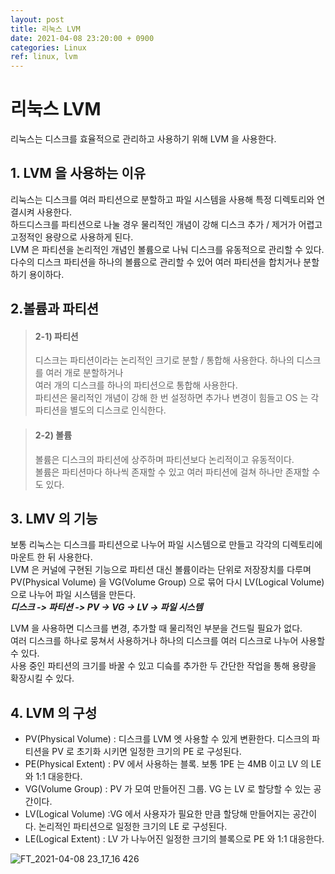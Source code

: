 ```yaml
---
layout: post
title: 리눅스 LVM
date: 2021-04-08 23:20:00 + 0900
categories: Linux
ref: linux, lvm
---
```


# 리눅스 LVM
리눅스는 디스크를 효율적으로 관리하고 사용하기 위해 LVM 을 사용한다.

## 1. LVM 을 사용하는 이유
  리눅스는 디스크를 여러 파티션으로 분할하고 파일 시스템을 사용해 특정 디렉토리와 연결시켜 사용한다.   
  하드디스크를 파티션으로 나눌 경우 물리적인 개념이 강해 디스크 추가 / 제거가 어렵고 고정적인 용량으로 사용하게 된다.   
  LVM 은 파티션을 논리적인 개념인 볼륨으로 나눠 디스크를 유동적으로 관리할 수 있다.   
  다수의 디스크 파티션을 하나의 볼륨으로 관리할 수 있어 여러 파티션을 합치거나 분할하기 용이하다.
  
## 2.볼륨과 파티션
> #### 2-1) 파티션
> 디스크는 파티션이라는 논리적인 크기로 분할 / 통합해 사용한다. 하나의 디스크를 여러 개로 분할하거나   
> 여러 개의 디스크를 하나의 파티션으로 통합해 사용한다.   
> 파티션은 물리적인 개념이 강해 한 번 설정하면 추가나 변경이 힘들고 OS 는 각 파티션을 별도의 디스크로 인식한다.
   
> #### 2-2) 볼륨
> 볼륨은 디스크의 파티션에 상주하며 파티션보다 논리적이고 유동적이다.   
> 볼륨은 파티션마다 하나씩 존재할 수 있고 여러 파티션에 걸쳐 하나만 존재할 수도 있다.

## 3. LMV 의 기능
  보통 리눅스는 디스크를 파티션으로 나누어 파일 시스템으로 만들고 각각의 디렉토리에 마운트 한 뒤 사용한다.   
  LVM 은 커널에 구현된 기능으로 파티션 대신 볼륨이라는 단위로 저장장치를 다루며    
  PV(Physical Volume) 을 VG(Volume Group) 으로 묶어 다시 LV(Logical Volume) 으로 나누어 파일 시스템을 만든다.   
  ___디스크 -> 파티션 -> PV -> VG -> LV -> 파일 시스템___   
   
  LVM 을 사용하면 디스크를 변경, 추가할 때 물리적인 부분을 건드릴 필요가 없다.   
  여러 디스크를 하나로 뭉쳐서 사용하거나 하나의 디스크를 여러 디스크로 나누어 사용할 수 있다.   
  사용 중인 파티션의 크기를 바꿀 수 있고 디슼를 추가한 두 간단한 작업을 통해 용량을 확장시킬 수 있다. 
  
## 4. LVM 의 구성
  - PV(Physical Volume) : 디스크를 LVM 엣 사용할 수 있게 변환한다. 디스크의 파티션을 PV 로 초기화 시키면 일정한 크기의 PE 로 구성된다.
  - PE(Physical Extent) : PV 에서 사용하는 블록. 보통 1PE 는 4MB 이고 LV 의 LE 와 1:1 대응한다.
  - VG(Volume Group) : PV 가 모여 만들어진 그룹. VG 는 LV 로 할당할 수 있는 공간이다.
  - LV(Logical Volume) :VG 에서 사용자가 필요한 만큼 할당해 만들어지는 공간이다. 논리적인 파티션으로 일정한 크기의 LE 로 구성된다.
  - LE(Logical Extent) : LV 가 나누어진 일정한 크기의 블록으로 PE 와 1:1 대응한다.

![FT_2021-04-08 23_17_16 426](https://user-images.githubusercontent.com/13375810/114043157-ff578280-98c0-11eb-9e86-67af184b41a1.png)